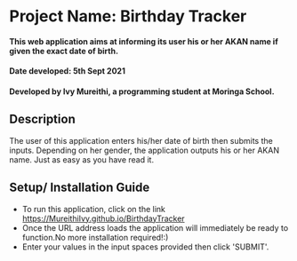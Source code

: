 # Project Name: Birthday Tracker
#### This web application aims at informing its user his or her AKAN name if given the exact date of birth.
#### Date developed: 5th Sept 2021
#### Developed by **Ivy Mureithi**, a programming student at Moringa School.

## Description
The user of this application enters his/her date of birth then submits the inputs. Depending on her gender, the application outputs his or her AKAN name. Just as easy as you have read it.

## Setup/ Installation Guide
*  To run this  application, click on the link https://MureithiIvy.github.io/BirthdayTracker
* Once the URL address loads  the application will immediately be ready to function.No more installation required!:)
* Enter your values  in the  input spaces provided then  click 'SUBMIT'.